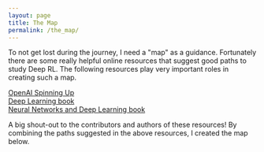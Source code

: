 ```yaml
---
layout: page
title: The Map
permalink: /the_map/
---
```


To not get lost during the journey, I need a "map" as a guidance. Fortunately there are some really helpful online resources that suggest good paths to study Deep RL. The following resources play very important roles in creating such a map.

[OpenAI Spinning Up](https://spinningup.openai.com/en/latest/)  
[Deep Learning book](https://www.deeplearningbook.org/)  
[Neural Networks and Deep Learning book](http://neuralnetworksanddeeplearning.com/)

A big shout-out to the contributors and authors of these resources! By combining the paths suggested in the above resources, I created the map below.
